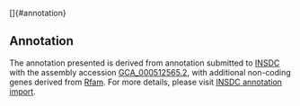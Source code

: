 []{#annotation}

Annotation
----------

The annotation presented is derived from annotation submitted to
[INSDC](http://www.insdc.org) with the assembly accession
[GCA\_000512565.2](http://www.ebi.ac.uk/ena/data/view/GCA_000512565.2),
with additional non-coding genes derived from
[Rfam](http://rfam.xfam.org/). For more details, please visit [INSDC
annotation
import](http://ensemblgenomes.org/info/data/insdc_annotation).
